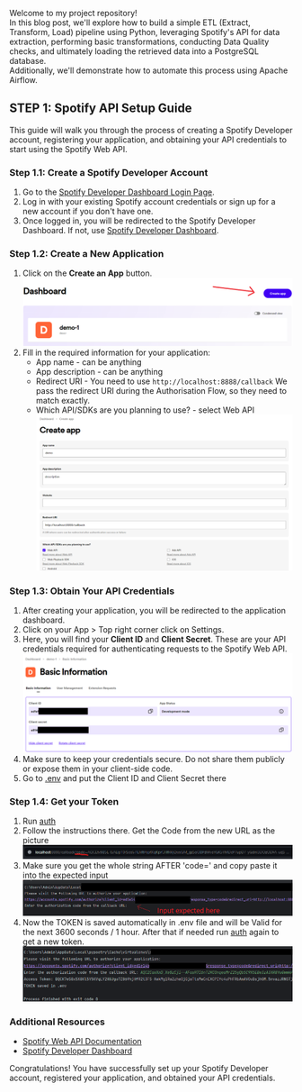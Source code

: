 Welcome to my project repository! \
In this blog post, we'll explore how to build a simple ETL (Extract, Transform, Load) pipeline using Python, leveraging Spotify's API for data extraction, performing basic transformations, conducting Data Quality checks, and ultimately loading the retrieved data into a PostgreSQL database. \
Additionally, we'll demonstrate how to automate this process using Apache Airflow.


## STEP 1: Spotify API Setup Guide

This guide will walk you through the process of creating a Spotify Developer account, registering your application, and obtaining your API credentials to start using the Spotify Web API.

### Step 1.1: Create a Spotify Developer Account

1. Go to the [Spotify Developer Dashboard Login Page](https://developer.spotify.com/dashboard/login).
2. Log in with your existing Spotify account credentials or sign up for a new account if you don't have one.
3. Once logged in, you will be redirected to the Spotify Developer Dashboard. If not, use [Spotify Developer Dashboard](https://developer.spotify.com/dashboard).

### Step 1.2: Create a New Application

1. Click on the **Create an App** button. 
![](images/spotify-dashboard-app.png)
2. Fill in the required information for your application:
   - App name - can be anything
   - App description - can be anything
   - Redirect URI - You need to use ```http://localhost:8888/callback``` We pass the redirect URI during the Authorisation Flow, so they need to match exactly.
   - Which API/SDKs are you planning to use? - select Web API
     ![](images/spotify-api-create-app.png)

### Step 1.3: Obtain Your API Credentials

1. After creating your application, you will be redirected to the application dashboard.
2. Click on your App > Top right corner click on Settings.
3. Here, you will find your **Client ID** and **Client Secret**. These are your API credentials required for authenticating requests to the Spotify Web API.
![](images/spotify-api-app-secrets.png)
5. Make sure to keep your credentials secure. Do not share them publicly or expose them in your client-side code.
5. Go to [.env](.env) and put the Client ID and Client Secret there

### Step 1.4: Get your Token

1. Run [auth](auth.py)
2. Follow the instructions there. Get the Code from the new URL as the picture 
![](images/auth-code.png)
3. Make sure you get the whole string AFTER 'code=' and copy paste it into the expected input
![](images/auth-code-input.png)
4. Now the TOKEN is saved automatically in .env file and will be Valid for the next 3600 seconds / 1 hour. After that if needed run [auth](auth.py) again to get a new token.
![](images/auth-token-saved.png)



### Additional Resources

- [Spotify Web API Documentation](https://developer.spotify.com/documentation/web-api/)
- [Spotify Developer Dashboard](https://developer.spotify.com/dashboard/login)

Congratulations! You have successfully set up your Spotify Developer account, registered your application, and obtained your API credentials.